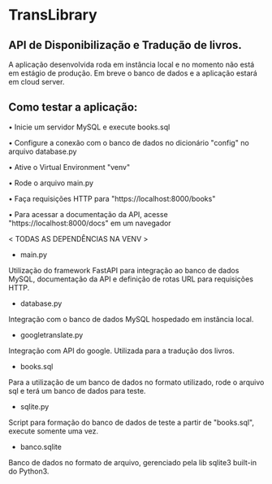 # TransLibrary

## API de Disponibilização e Tradução de livros.

A aplicação desenvolvida roda em instância local e no momento não está em estágio de produção. Em breve o banco de dados e a aplicação estará em cloud server.

## Como testar a aplicação:

• Inicie um servidor MySQL e execute books.sql

• Configure a conexão com o banco de dados no dicionário "config" no arquivo database.py

• Ative o Virtual Environment "venv"

• Rode o arquivo main.py

• Faça requisições HTTP para "https://localhost:8000/books"

• Para acessar a documentação da API, acesse "https://localhost:8000/docs" em um navegador


< TODAS AS DEPENDÊNCIAS NA VENV >


- main.py

Utilização do framework FastAPI para integração ao banco de dados MySQL, documentação da API e definição de rotas URL para requisições HTTP.

- database.py
  
Integração com o banco de dados MySQL hospedado em instância local.

- googletranslate.py

Integração com API do google. Utilizada para a tradução dos livros.

- books.sql 

Para a utilização de um banco de dados no formato utilizado,
rode o arquivo sql e terá um banco de dados para teste.

- sqlite.py

Script para formação do banco de dados de teste a partir de
"books.sql", execute somente uma vez.

- banco.sqlite

Banco de dados no formato de arquivo, gerenciado pela lib
sqlite3 built-in do Python3.

